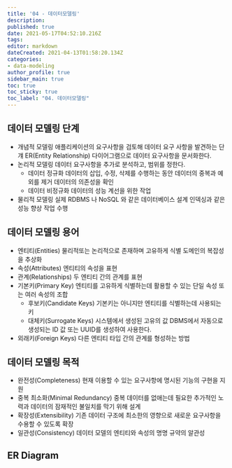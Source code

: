```yaml
---
title: '04 - 데이터모델링'
description: 
published: true
date: 2021-05-17T04:52:10.216Z
tags: 
editor: markdown
dateCreated: 2021-04-13T01:58:20.134Z
categories:
- data-modeling
author_profile: true
sidebar_main: true
toc: true
toc_sticky: true
toc_label: "04. 데이터모델링"
---
```


## 데이터 모델링 단계
- 개념적 모델링
애플리케이션의 요구사항을 검토해 데이터 요구 사항을 발견하는 단걔
ER(Entity Relationship) 다이어그램으로 데이터 요구사항을 문서화한다.
- 논리적 모델링
데이터 요구사항을 추가로 분석하고, 범위를 정한다.
	* 데이터 정규화
  데이터의 삽입, 수정, 삭제를 수행하는 동안 데이터의 중복과 예외를 제거
  데이터의 의존성을 확인
  * 데이터 비정규화
  데이터의 성능 계선을 위한 작업
- 물리적 모델링
실제 RDBMS 나 NoSQL 와 같은 데이터베이스 설계
인덱싱과 같은 성능 향상 작업 수행

## 데이터 모델링 용어
- 엔티티(Entities)
물리적또는 논리적으로 존재하며 고유하게 식별
도메인의 복잡성을 추상화
- 속성(Attributes)
엔티티의 속성을 표현
- 관계(Relationships)
두 엔티티 간의 관계를 표현
- 기본키(Primary Key)
엔티티를 고유하게 식별하는데 활용할 수 있는 단일 속성 또는 여러 속성의 조합
	- 후보키(Candidate Keys)
  기본키는 아니지만 엔티티를 식별하는데 사용되는 키
	- 대체키(Surrogate Keys)
  시스템에서 생성된 고유의 값
  DBMS에서 자동으로 생성되는 ID 값 또는 UUID를 생성하여 사용한다.
- 외래키(Foreign Keys)
다른 엔티티 타입 간의 관계를 형성하는 방법

## 데이터 모델링 목적
- 완전성(Completeness)
현재 이용할 수 있는 요구사항에 명시된 기능의 구현을 지원
- 중복 최소화(Minimal Redundancy)
중복 데이터를 없애는데 필요한 추가적인 노력과 데이터의 잠재적인 불일치를 막기 위해 설계
- 확장성(Extensibility)
기존 데이터 구조에 최소한의 영향으로 새로운 요구사항을 수용할 수 있도록 확장
- 일관성(Consistency)
데이터 모델의 엔티티와 속성의 명명 규약의 알관성

## ER Diagram



